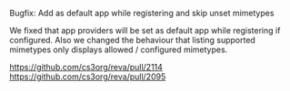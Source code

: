 Bugfix: Add as default app while registering and skip unset mimetypes

We fixed that app providers will be set as default app while registering if configured.
Also we changed the behaviour that listing supported mimetypes only displays allowed / configured mimetypes.

https://github.com/cs3org/reva/pull/2114
https://github.com/cs3org/reva/pull/2095
